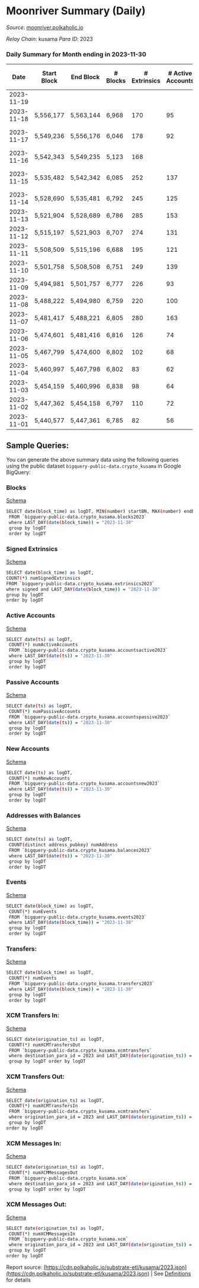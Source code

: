 # Moonriver Summary (Daily)

_Source_: [moonriver.polkaholic.io](https://moonriver.polkaholic.io)

*Relay Chain*: kusama
*Para ID*: 2023



### Daily Summary for Month ending in 2023-11-30


| Date    | Start Block | End Block | # Blocks | # Extrinsics | # Active Accounts | # Passive Accounts | # New Accounts | # Addresses | # Events  | # Transfers ($USD) | # XCM Transfers In ($USD) | # XCM Transfers Out ($USD) | # XCM In | # XCM Out | Issues |
|---------|-------------|-----------|----------|--------------|-------------------|--------------------|----------------|-------------|-----------|--------------------|---------------------------|----------------------------|----------|-----------|--------|
| 2023-11-19 |  |  |  |  |  |  |  |  |  |   |   |   |  |  |  |
| 2023-11-18 | 5,556,177 | 5,563,144 | 6,968 | 170 | 95 |  | 783 | 524,849 | 490,582 | 5,702 ($383,433.61) | 13 ($3,307.22) | 40 ($8,113.09) | 37 | 44 |  |
| 2023-11-17 | 5,549,236 | 5,556,176 | 6,046 | 178 | 92 |  |  | 524,079 | 439,482 | 6,296 ($512,850.31) | 5 ($277.24) | 30 ($6,222.87) | 55 | 68 | 895 missing (12.90%) |
| 2023-11-16 | 5,542,343 | 5,549,235 | 5,123 | 168 |  |  |  |  | 379,128 | 6,858 ($1,562,932.04) | 16 ($786.08) | 29 ($1,615.06) | 90 | 75 |  |
| 2023-11-15 | 5,535,482 | 5,542,342 | 6,085 | 252 | 137 |  | 680 | 522,958 | 434,636 | 4,987 ($916,539.63) | 10 ($1,123.53) | 41 ($1,821.55) | 136 | 157 | 776 missing (11.31%) |
| 2023-11-14 | 5,528,690 | 5,535,481 | 6,792 | 245 | 125 |  | 699 | 522,286 | 545,153 | 8,403 ($2,589,407.74) | 20 ($10,752.30) | 40 ($743.43) | 72 | 61 |  |
| 2023-11-13 | 5,521,904 | 5,528,689 | 6,786 | 285 | 153 |  |  | 521,604 | 533,621 | 7,286 ($3,115,417.69) | 19 ($5,591.15) | 47 ($907.32) | 124 | 111 |  |
| 2023-11-12 | 5,515,197 | 5,521,903 | 6,707 | 274 | 131 |  | 942 | 520,998 | 581,705 | 8,035 ($1,151,905.57) | 11 ($5,319.59) | 54 ($10,126.09) | 91 | 129 |  |
| 2023-11-11 | 5,508,509 | 5,515,196 | 6,688 | 195 | 121 |  | 1,004 | 520,071 | 534,263 | 6,415 ($1,032,430.43) | 7 ($4,601.80) | 46 ($25,727.23) | 39 | 53 |  |
| 2023-11-10 | 5,501,758 | 5,508,508 | 6,751 | 249 | 139 |  | 1,485 | 519,076 | 549,929 | 8,143 ($6,044,806.47) | 29 ($7,009.16) | 37 ($11,706.95) | 48 | 48 |  |
| 2023-11-09 | 5,494,981 | 5,501,757 | 6,777 | 226 | 93 |  | 793 | 517,701 | 594,306 | 8,418 ($2,313,578.81) | 9 ($915.53) | 48 ($15,066.95) | 41 | 57 |  |
| 2023-11-08 | 5,488,222 | 5,494,980 | 6,759 | 220 | 100 |  |  | 516,928 | 647,083 | 10,960 ($9,980,643.72) | 21 ($26,637.44) | 95 ($34,573.74) | 81 | 151 |  |
| 2023-11-07 | 5,481,417 | 5,488,221 | 6,805 | 280 | 163 |  | 900 | 515,839 | 798,323 | 13,538 ($10,304,712.41) | 48 ($55,554.62) | 75  | 381 | 206 |  |
| 2023-11-06 | 5,474,601 | 5,481,416 | 6,816 | 126 | 74 |  | 627 | 514,982 | 572,500 | 5,883 ($374,413.19) | 16 ($10,380.35) | 46  | 55 | 48 |  |
| 2023-11-05 | 5,467,799 | 5,474,600 | 6,802 | 102 | 68 |  | 861 | 514,368 | 559,592 | 7,296 ($425,686.48) | 9 ($4,687.69) | 44  | 78 | 95 |  |
| 2023-11-04 | 5,460,997 | 5,467,798 | 6,802 | 83 | 62 |  | 955 | 513,521 | 465,583 | 7,027 ($338,944.61) | 5 ($1,203.50) | 36  | 53 | 52 |  |
| 2023-11-03 | 5,454,159 | 5,460,996 | 6,838 | 98 | 64 |  | 918 | 512,576 | 457,110 | 5,985 ($242,603.97) | 8 ($7,223.40) | 34 ($8,325.36) | 56 | 50 |  |
| 2023-11-02 | 5,447,362 | 5,454,158 | 6,797 | 110 | 72 |  |  | 511,671 | 572,787 | 6,627 ($1,270,607.64) | 13 ($2,336.47) | 40 ($8,032.04) | 46 | 46 |  |
| 2023-11-01 | 5,440,577 | 5,447,361 | 6,785 | 82 | 56 |  | 695 | 510,939 | 481,185 | 5,077 ($266,790.17) | 3 ($1,027.90) | 47 ($6,340.65) | 28 | 48 |  |

## Sample Queries:
You can generate the above summary data using the following queries using the public dataset `bigquery-public-data.crypto_kusama` in Google BigQuery:


### Blocks 

[Schema](https://github.com/colorfulnotion/substrate-etl/blob/main/schema/blocks.json)

```bash
SELECT date(block_time) as logDT, MIN(number) startBN, MAX(number) endBN, COUNT(*) numBlocks 
 FROM `bigquery-public-data.crypto_kusama.blocks2023`  
 where LAST_DAY(date(block_time)) = "2023-11-30" 
 group by logDT 
 order by logDT
```

### Signed Extrinsics 

[Schema](https://github.com/colorfulnotion/substrate-etl/blob/main/schema/extrinsics.json)

```bash
SELECT date(block_time) as logDT, 
COUNT(*) numSignedExtrinsics 
FROM `bigquery-public-data.crypto_kusama.extrinsics2023`  
where signed and LAST_DAY(date(block_time)) = "2023-11-30" 
group by logDT 
order by logDT
```

### Active Accounts 

[Schema](https://github.com/colorfulnotion/substrate-etl/blob/main/schema/accountsactive.json)

```bash
SELECT date(ts) as logDT, 
 COUNT(*) numActiveAccounts 
 FROM `bigquery-public-data.crypto_kusama.accountsactive2023` 
 where LAST_DAY(date(ts)) = "2023-11-30" 
 group by logDT 
 order by logDT
```

### Passive Accounts 

[Schema](https://github.com/colorfulnotion/substrate-etl/blob/main/schema/accountspassive.json)

```bash
SELECT date(ts) as logDT, 
 COUNT(*) numPassiveAccounts 
 FROM `bigquery-public-data.crypto_kusama.accountspassive2023` 
 where LAST_DAY(date(ts)) = "2023-11-30" 
 group by logDT 
 order by logDT
```

### New Accounts 

[Schema](https://github.com/colorfulnotion/substrate-etl/blob/main/schema/accountsnew.json)

```bash
SELECT date(ts) as logDT, 
 COUNT(*) numNewAccounts 
 FROM `bigquery-public-data.crypto_kusama.accountsnew2023` 
 where LAST_DAY(date(ts)) = "2023-11-30" 
 group by logDT
 order by logDT
```

### Addresses with Balances 

[Schema](https://github.com/colorfulnotion/substrate-etl/blob/main/schema/balances.json)

```bash
SELECT date(ts) as logDT,
 COUNT(distinct address_pubkey) numAddress 
 FROM `bigquery-public-data.crypto_kusama.balances2023` 
 where LAST_DAY(date(ts)) = "2023-11-30" 
 group by logDT 
 order by logDT
```

### Events 

[Schema](https://github.com/colorfulnotion/substrate-etl/blob/main/schema/events.json)

```bash
SELECT date(block_time) as logDT, 
 COUNT(*) numEvents 
 FROM `bigquery-public-data.crypto_kusama.events2023` 
 where LAST_DAY(date(block_time)) = "2023-11-30" 
 group by logDT 
 order by logDT
```

### Transfers:

[Schema](https://github.com/colorfulnotion/substrate-etl/blob/main/schema/transfers.json)

```bash
SELECT date(block_time) as logDT, 
 COUNT(*) numEvents 
 FROM `bigquery-public-data.crypto_kusama.transfers2023` 
 where LAST_DAY(date(block_time)) = "2023-11-30" 
 group by logDT 
 order by logDT
```

### XCM Transfers In: 

[Schema](https://github.com/colorfulnotion/substrate-etl/blob/main/schema/xcmtransfers.json)

```bash
SELECT date(origination_ts) as logDT, 
 COUNT(*) numXCMTransfersOut 
 FROM `bigquery-public-data.crypto_kusama.xcmtransfers` 
 where destination_para_id = 2023 and LAST_DAY(date(origination_ts)) = "2023-11-30" 
 group by logDT order by logDT
```

### XCM Transfers Out: 

[Schema](https://github.com/colorfulnotion/substrate-etl/blob/main/schema/xcmtransfers.json)

```bash
SELECT date(origination_ts) as logDT, 
 COUNT(*) numXCMTransfersIn 
 FROM `bigquery-public-data.crypto_kusama.xcmtransfers` 
 where origination_para_id = 2023 and LAST_DAY(date(origination_ts)) = "2023-11-30" 
 group by logDT 
order by logDT
```

### XCM Messages In: 

[Schema](https://github.com/colorfulnotion/substrate-etl/blob/main/schema/xcm.json)

```bash
SELECT date(origination_ts) as logDT, 
 COUNT(*) numXCMMessagesOut 
 FROM `bigquery-public-data.crypto_kusama.xcm` 
 where destination_para_id = 2023 and LAST_DAY(date(origination_ts)) = "2023-11-30" 
 group by logDT order by logDT
```

### XCM Messages Out: 

[Schema](https://github.com/colorfulnotion/substrate-etl/blob/main/schema/xcm.json)

```bash
SELECT date(origination_ts) as logDT, 
 COUNT(*) numXCMMessagesIn 
 FROM `bigquery-public-data.crypto_kusama.xcm` 
 where origination_para_id = 2023 and LAST_DAY(date(origination_ts)) = "2023-11-30" 
 group by logDT 
order by logDT
```


Report source: [https://cdn.polkaholic.io/substrate-etl/kusama/2023.json](https://cdn.polkaholic.io/substrate-etl/kusama/2023.json) | See [Definitions](/DEFINITIONS.md) for details
